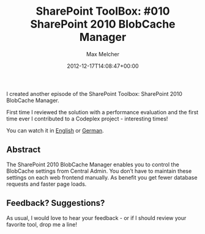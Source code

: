 ﻿---
title: 'SharePoint ToolBox: #010 SharePoint 2010 BlobCache Manager'
author: Max Melcher
aliases:
   - "/post/2012-12-17-sharepoint-toolbox-010-sharepoint-2010-blobcache-manager/"
2012: "12"
type: post
date: 2012-12-17T14:08:47+00:00
url: /2012/12/sharepoint-toolbox-010-sharepoint-2010-blobcache-manager/
yourls_shorturl:
  - http://melcher.it/s/G
categories:
  - Uncategorized

---
I created another episode of the SharePoint Toolbox: SharePoint 2010 BlobCache Manager.

First time I reviewed the solution with a performance evaluation and the first time ever I contributed to a Codeplex project - interesting times!

You can watch it in [English][1] or [German][2].

## Abstract

The SharePoint 2010 BlobCache Manager enables you to control the BlobCache settings from Central Admin. You don’t have to maintain these settings on each web frontend manually. As benefit you get fewer database requests and faster page loads.

## Feedback? Suggestions?

As usual, I would love to hear your feedback - or if I should review your favorite tool, drop me a line!

&nbsp;

&nbsp;

 [1]: http://www.sharepointtoolbox.de/blog/2012/12/17/sharepoint-toolbox-010-sharepoint-2010-blobcache-manager-english/
 [2]: http://www.sharepointtoolbox.de/blog/2012/12/17/sharepoint-toolbox-010-sharepoint-2010-blobcache-manager/
